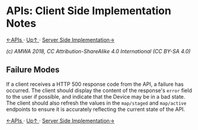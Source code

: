 # APIs: Client Side Implementation Notes
[←APIs ](2.0._APIs.md) · [ Up↑ ](..) · [Server Side Implementation→](2.2._APIs_-_Server_Side_Implementation.md)

_(c) AMWA 2018, CC Attribution-ShareAlike 4.0 International (CC BY-SA 4.0)_

## Failure Modes

If a client receives a HTTP 500 response code from the API, a failure has occurred. The client should display the content of the response's `error` field to the user if possible, and indicate that the Device may be in a bad state. The client should also refresh the values in the `map/staged` and `map/active` endpoints to ensure it is accurately reflecting the current state of the API.

[←APIs ](2.0._APIs.md) · [ Up↑ ](..) · [Server Side Implementation→](2.2._APIs_-_Server_Side_Implementation.md)
